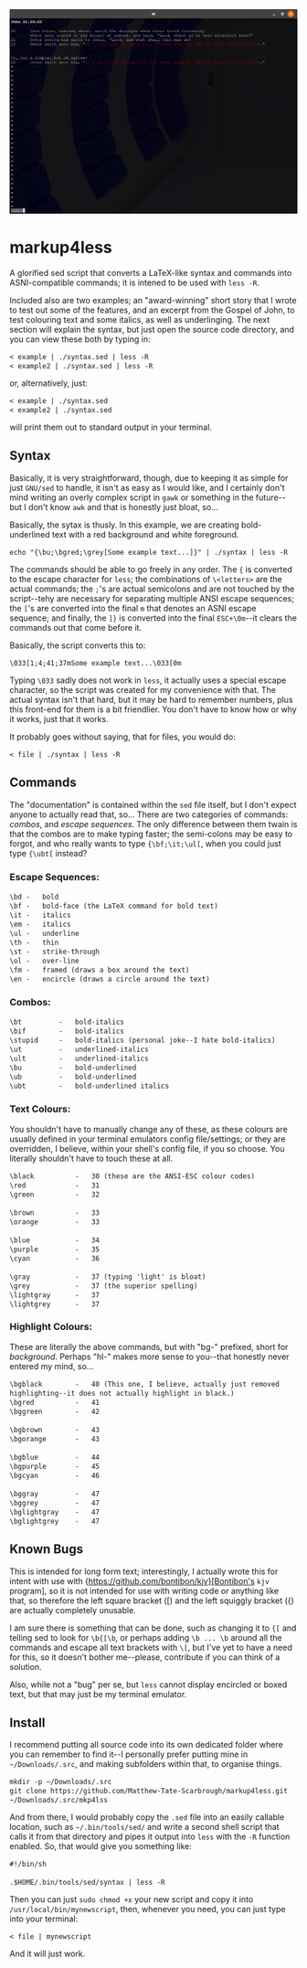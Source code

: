 ![John 21:20-22](https://raw.githubusercontent.com/Matthew-Tate-Scarbrough/markup4less/master/markup4less.png)

markup4less
===========

A glorified sed script that converts a LaTeX-like syntax and commands into ASNI-compatible commands;
it is intened to be used with `less -R`.

Included also are two examples; an "award-winning" short story that I wrote to test out some of the features, and an excerpt from the Gospel of John, to test colouring text and some italics, as well as underlinging.
The next section will explain the syntax, but just open the source code directory, and you can view these both by typing in:

    < example | ./syntax.sed | less -R
    < example2 | ./syntax.sed | less -R

or, alternatively, just:

    < example | ./syntax.sed
    < example2 | ./syntax.sed

will print them out to standard output in your terminal.


Syntax
------

Basically, it is very straightforward, though, due to keeping it as simple for just `GNU/sed` to handle, it isn't as easy as I would like, and I certainly don't mind writing an overly complex script in `gawk` or something in the future--but I don't know `awk` and that is honestly just bloat, so...

Basically, the sytax is thusly. In this example, we are creating bold-underlined text with a red background and white foreground.

    echo "{\bu;\bgred;\grey[Some example text...]}" | ./syntax | less -R
    
The commands should be able to go freely in any order.
The `{` is converted to the escape character for `less`;
the combinations of `\<letters>` are the actual commands;
the `;`'s are actual semicolons and are not touched by the script--tehy are necessary for separating multiple ANSI escape sequences;
the `[`'s are converted into the final `m` that denotes an ASNI escape sequence;
and finally, the `]}` is converted into the final `ESC+\0m`--it clears the commands out that come before it.

Basically, the script converts this to:

    \033[1;4;41;37mSome example text...\033[0m
    
Typing `\033` sadly does not work in `less`, it actually uses a special escape character, so the script was created for my convenience with that.
The actual syntax isn't that hard, but it may be hard to remember numbers, plus this front-end for them is a bit friendlier.
You don't have to know how or why it works, just that it works.

It probably goes without saying, that for files, you would do:

    < file | ./syntax | less -R


Commands
--------

The "documentation" is contained within the `sed` file itself, but I don't expect anyone to actually read that, so...
There are two categories of commands: *combos*, and *escape sequences*.
The only difference between them twain is that the combos are to make typing faster;
the semi-colons may be easy to forgot, and who really wants to type `{\bf;\it;\ul[`, when you could just type `{\ubt[` instead?

### Escape Sequences:

    \bd -	bold
    \bf -	bold-face (the LaTeX command for bold text)
    \it -	italics
    \em -	italics
    \ul -	underline
    \th -	thin
    \st -	strike-through
    \ol -	over-line
    \fm -	framed (draws a box around the text)
    \en -	encircle (draws a circle around the text)

### Combos:

    \bt   	    -	bold-italics
    \bif  	    -	bold-italics
    \stupid     -	bold-italics (personal joke--I hate bold-italics)
    \ut         -	underlined-italics
    \ult        -	underlined-italics
    \bu         -	bold-underlined
    \ub         -	bold-underlined
    \ubt        -	bold-underlined italics

### Text Colours:

You shouldn't have to manually change any of these, as these colours are usually defined in your terminal emulators config file/settings;
or they are overridden, I believe, within your shell's config file, if you so choose.
You literally shouldn't have to touch these at all.

    \black          -	30 (these are the ANSI-ESC colour codes)
    \red            -	31
    \green          -	32
                           
    \brown          -	33
    \orange         -	33
                           
    \blue           -	34
    \purple         -	35
    \cyan           -	36
                           
    \gray           -	37 (typing 'light' is bloat)
    \grey           -	37 (the superior spelling)
    \lightgray      -	37
    \lightgrey      -	37


### Highlight Colours:

These are literally the above commands, but with "bg-" prefixed, short for *background*.
Perhaps "hl-" makes more sense to you--that honestly never entered my mind, so...

    \bgblack    	-	40 (This one, I believe, actually just removed highlighting--it does not actually highlight in black.)
    \bgred          -	41
    \bggreen    	-	42
                           
    \bgbrown    	-	43
    \bgorange   	-	43
                           
    \bgblue         -	44
    \bgpurple       -	45
    \bgcyan   		-	46
                           
    \bggray         -	47
    \bggrey         -	47
    \bglightgray    -	47
    \bglightgrey    -	47


Known Bugs
----------

This is intended for long form text; interestingly, I actually wrote this for intent with use with {https://github.com/bontibon/kjv}[Bontibon's `kjv` program], so it is not intended for use with writing code or anything like that, so therefore the left square bracket (\[) and the left squiggly bracket (\{) are actually completely unusable.

I am sure there is something that can be done, such as changing it to `{[` and telling sed to look for `\b{[\b`, or perhaps adding `\b ... \b` around all the commands and escape all text brackets with `\[`, but I've yet to have a need for this, so it doesn't bother me--please, contribute if you can think of a solution.

Also, while not a "bug" per se, but `less` cannot display encircled or boxed text, but that may just be my terminal emulator.


Install
-------

I recommend putting all source code into its own dedicated folder where you can remember to find it--I personally prefer putting mine in `~/Downloads/.src`, and making subfolders within that, to organise things.

    mkdir -p ~/Downloads/.src
    git clone https://github.com/Matthew-Tate-Scarbrough/markup4less.git ~/Downloads/.src/mkp4lss

And from there, I would probably copy the `.sed` file into an easily callable location, such as `~/.bin/tools/sed/` and write a second shell script that calls it from that directory and pipes it output into `less` with the `-R` function enabled.
So, that would give you something like:

    #!/bin/sh
    
    .$HOME/.bin/tools/sed/syntax | less -R
    
Then you can just `sudo chmod +x` your new script and copy it into `/usr/local/bin/mynewscript`, then, whenever you need, you can just type into your terminal:

    < file | mynewscript
    
And it will just work.
